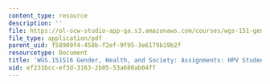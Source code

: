```yaml
---
content_type: resource
description: ''
file: https://ol-ocw-studio-app-qa.s3.amazonaws.com/courses/wgs-151-gender-health-and-society-spring-2016/ef231bccef3d31632b0553a680ab04ff_MITWGS_151S16_Testimony1.pdf
file_type: application/pdf
parent_uid: f58909f4-458b-f2ef-9f95-3e6179b19b2f
resourcetype: Document
title: 'WGS.151S16 Gender, Health, and Society: Assignments: HPV Student Example 1'
uid: ef231bcc-ef3d-3163-2b05-53a680ab04ff
---
```

